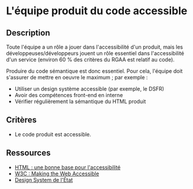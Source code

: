 # L'équipe produit du code accessible

## Description

Toute l'équipe a un rôle a jouer dans l'accessibilité d'un produit, mais les développeuses/développeurs jouent un rôle essentiel dans l'accessibilité d'un service (environ 60 % des critères du RGAA est relatif au code).

Produire du code sémantique est donc essentiel. Pour cela, l'équipe doit s'assurer de mettre en oeuvre le maximum ; par exemple : 
- Utiliser un design système accessible (par exemple, le DSFR)
- Avoir des compétences front-end en interne
- Vérifier régulièrement la sémantique du HTML produit

## Critères

- Le code produit est accessible.

## Ressources

- [HTML : une bonne base pour l'accessibilité](https://developer.mozilla.org/fr/docs/Learn_web_development/Core/Accessibility/HTML)
- [W3C : Making the Web Accessible](https://www.w3.org/WAI/)
- [Design System de l'État](https://www.systeme-de-design.gouv.fr/)
